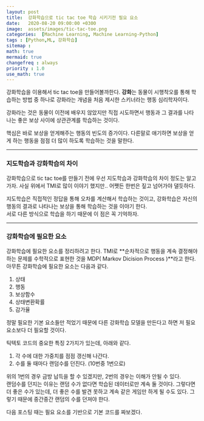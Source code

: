 ```yaml
---
layout: post
title:  강화학습으로 tic tac toe 학습 시키기전 필요 요소
date:   2020-08-20 09:00:00 +0300
image:  assets/images/tic-tac-toe.png
categories:  [Machine Learning, Machine Learning-Python]
tags : [Python,ML, 강화학습]
sitemap :
math: true
mermaid: true
changefreq : always
priority : 1.0
use_math: true
---
```


강화학습을 이용해서 tic tac toe을 만들어볼까한다. 
**강화**는 동물이 시행착오를 통해 학습하는 방법 중 하나로 강화라는 개념을 처음 제시한 스키너라는 행동 심리학자이다.  

강화라는 것은 동물이 이전에 배우지 않았지만 직접 시도하면서 행동과 그 결과를 나타나는 좋은 보상 사이에 상관관계를 학습하는 것이다.  

핵심은 바로 보상을 얻게해주는 행동의 빈도의 증가이다. 다른말로 애기하면 보상을 얻게 하는 행동을 점점 더 많이 하도록 학습하는 것을 말한다.


---------------

### 지도학습과 강화학습의 차이

강화학습으로 tic tac toe를 만들기 전에 우선 지도학습과 강화학습의 차이 정도는 알고 가자. 사실 위에서 TMI로 많이 이야기 했지만.. 어쨋든 한번은 짚고 넘어가야 댈듯하다.  

지도학습은 직접적인 정답을 통해 오차를 계산해서 학습하는 것이고, 강화학습은 자신의 행동의 결과로 나타나는 보상을 통해 학습하는 것을 이야기 한다.   
서로 다른 방식으로 학습을 하기 때문에 이 점은 꼭 기억하자.

-------------

### 강화학습에 필요한 요소


강화학습에 필요한 요소를 정리하려고 한다. TMI로 **순차적으로 행동을 계속 결정해야하는 문제를 수학적으로 표현한 것을 MDP( Markov Dicision Process )**라고 한다. 아무튼 강화학습에 필요한 요소는 다음과 같다.

1. 상태
2. 행동
3. 보상함수
4. 상태변환확률
5. 감가율

정말 필요한 기본 요소들만 적었기 때문에 다른 강화학습 모델을 만든다고 하면 저 필요 요소보다 더 필요할 것이다.  


틱텍토 코드의 중요한 특징 2가지가 있는데, 아래와 같다.

1. 각 수에 대한 가중치를 점점 갱신해 나간다.
2. 수를 둘 때마다 랜덤수를 던진다. (10번중 1번으로)


위의 1번의 경우 금방 납득을 할 수 있겠지만, 2번의 경우는 이해가 안될 수 있다.  
랜덤수를 던지는 이유는 랜덤 수가 없다면 학습된 데이터로만 계속 둘 것이다. 그렇다면 더 좋은 수가 있는데, 더 좋은 수를 발견 못하고 계속 같은 게임만 하게 될 수도 있다. 그렇기 때문에 중간중간 랜덤의 수를 던져야 한다. 

다음 포스팅 때는 필요 요소를 기반으로 기본 코드를 짜보겠다. 


